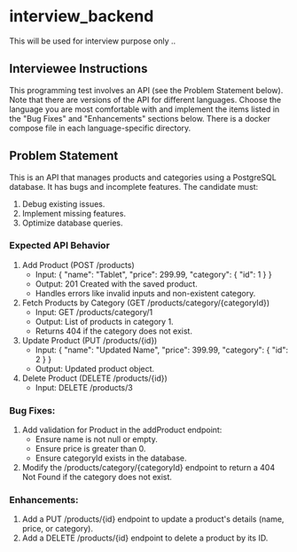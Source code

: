 # interview_backend
This will be used for interview purpose only ..

## Interviewee Instructions
This programming test involves an API (see the Problem Statement below). Note that there are versions of the API for different languages. Choose the language you are most comfortable with and implement the items listed in the "Bug Fixes" and "Enhancements" sections below. There is a docker compose file in each language-specific directory.



## Problem Statement
This is an API that manages products and categories using a PostgreSQL database. It has bugs and incomplete features. The candidate must:
1. Debug existing issues.
2. Implement missing features.
3. Optimize database queries.

### Expected API Behavior
1. Add Product (POST /products)
    * Input: { "name": "Tablet", "price": 299.99, "category": { "id": 1 } }
    * Output: 201 Created with the saved product.
    * Handles errors like invalid inputs and non-existent category.
2. Fetch Products by Category (GET /products/category/{categoryId})
    * Input: GET /products/category/1
    * Output: List of products in category 1.
    * Returns 404 if the category does not exist.
3. Update Product (PUT /products/{id})
    * Input: { "name": "Updated Name", "price": 399.99, "category": { "id": 2 } }
    * Output: Updated product object.
4. Delete Product (DELETE /products/{id})
    * Input: DELETE /products/3

### Bug Fixes:
1. Add validation for Product in the addProduct endpoint:
    * Ensure name is not null or empty.
    * Ensure price is greater than 0.
    * Ensure categoryId exists in the database.
2. Modify the /products/category/{categoryId} endpoint to return a 404 Not Found if the category does not exist.

### Enhancements:
1. Add a PUT /products/{id} endpoint to update a product's details (name, price, or category).
2. Add a DELETE /products/{id} endpoint to delete a product by its ID.


